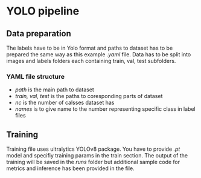 # YOLO pipeline

## Data preparation
The labels have to be in Yolo format and paths to dataset has to be prepared the same way as this example *.yaml* file.
Data has to be split into images and labels folders each containing train, val, test subfolders.
### YAML file structure
- *path* is the main path to dataset
- *train, val, test* is the paths to coresponding parts of dataset
- *nc* is the number of calsses dataset has
- *names* is to give name to the number representing specific class in label files

## Training
Training file uses ultralytics YOLOv8 package. You have to provide *.pt* model and specifiy training params in the train section.
The output of the training will be saved in the *runs* folder but additional sample code for metrics and inference has been provided in the file.